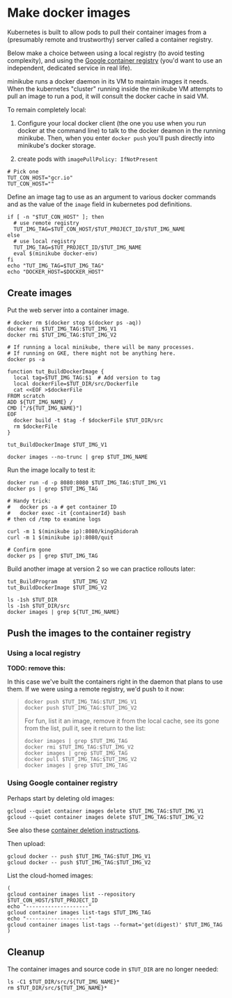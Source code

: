# Make docker images

Kubernetes is built to allow pods to pull their
container images from a (presumably remote and
trustworthy) server called a container registry.

[Google container registry]: http://gcr.io

Below make a choice between using a local registry (to
avoid testing complexity), and using the [Google
container registry] (you'd want to use an independent,
dedicated service in real life).

minikube runs a docker daemon in its VM to maintain
images it needs.  When the kubernetes "cluster" running
inside the minikube VM attempts to pull an image to run
a pod, it will consult the docker cache in said VM.

To remain completely local:

 1. Configure your local docker client (the one you use
    when you run docker at the command line) to talk
    to the docker deamon in the running minikube.
    Then, when you enter `docker push` you'll push directly
    into minikube's docker storage.

 2. create pods with `imagePullPolicy: IfNotPresent`


<!-- @defineRegistryContainerHostEnvVar -->
```
# Pick one
TUT_CON_HOST="gcr.io"
TUT_CON_HOST=""
```

Define an image tag to use as an argument to various
docker commands and as the value of the `image` field
in kubernetes pod definitions.

<!-- @defineImageTag -->
```
if [ -n "$TUT_CON_HOST" ]; then
  # use remote registry
  TUT_IMG_TAG=$TUT_CON_HOST/$TUT_PROJECT_ID/$TUT_IMG_NAME
else
  # use local registry
  TUT_IMG_TAG=$TUT_PROJECT_ID/$TUT_IMG_NAME
  eval $(minikube docker-env)
fi
echo "TUT_IMG_TAG=$TUT_IMG_TAG"
echo "DOCKER_HOST=$DOCKER_HOST"
```

<!-- maybe use non-VM but local registry via `minikube start --insecure-registry` -->

## Create images

Put the web server into a container image.

<!-- @removeAllLocalDockerImages -->
```
# docker rm $(docker stop $(docker ps -aq))
docker rmi $TUT_IMG_TAG:$TUT_IMG_V1
docker rmi $TUT_IMG_TAG:$TUT_IMG_V2
```

<!-- @peekAtCurrentlyRunningContainers -->
```
# If running a local minikube, there will be many processes.
# If running on GKE, there might not be anything here.
docker ps -a
```

<!-- @defineFunctionToCreateDockerImage -->
```
function tut_BuildDockerImage {
  local tag=$TUT_IMG_TAG:$1  # Add version to tag
  local dockerFile=$TUT_DIR/src/Dockerfile
  cat <<EOF >$dockerFile
FROM scratch
ADD ${TUT_IMG_NAME} /
CMD ["/${TUT_IMG_NAME}"]
EOF
  docker build -t $tag -f $dockerFile $TUT_DIR/src
  rm $dockerFile
}
```

<!-- @createDockerImageVersion1 -->
```
tut_BuildDockerImage $TUT_IMG_V1
```

<!-- @listRelevantImages -->
```
docker images --no-trunc | grep $TUT_IMG_NAME
```

Run the image locally to test it:

<!-- @runDockerImage -->
```
docker run -d -p 8080:8080 $TUT_IMG_TAG:$TUT_IMG_V1
docker ps | grep $TUT_IMG_TAG

# Handy trick:
#   docker ps -a # get container ID
#   docker exec -it {containerId} bash
# then cd /tmp to examine logs

curl -m 1 $(minikube ip):8080/kingGhidorah
curl -m 1 $(minikube ip):8080/quit

# Confirm gone
docker ps | grep $TUT_IMG_TAG
```

Build another image at version 2
so we can practice rollouts later:

<!-- @buildVersion2 -->
```
tut_BuildProgram     $TUT_IMG_V2
tut_BuildDockerImage $TUT_IMG_V2
```

<!-- @confirmLocalDockerCache -->
```
ls -1sh $TUT_DIR
ls -1sh $TUT_DIR/src
docker images | grep ${TUT_IMG_NAME}
```


## Push the images to the container registry


### Using a local registry

<!--


Flag `-p` publishes the container port (5000 in this case) to the host.
Optionally add flag `--restart always` if it crashes for some reason.
The `--name` flag assignes the name, and `registry:2` is the
[container's tag](https://hub.docker.com/_/registry/).


```
docker run -d -p 5000:5000 --name registry registry:2
# Stop it with: docker stop registry
```
-->


__TODO: remove this:__

In this case we've built the containers right in the
daemon that plans to use them. If we were using a
remote registry, we'd push to it now:

> ```
> docker push $TUT_IMG_TAG:$TUT_IMG_V1
> docker push $TUT_IMG_TAG:$TUT_IMG_V2
> ```
>
> For fun, list it an image, remove it from the local cache, see
> its gone from the list, pull it, see it return to the
> list:
>
> ```
> docker images | grep $TUT_IMG_TAG
> docker rmi $TUT_IMG_TAG:$TUT_IMG_V2
> docker images | grep $TUT_IMG_TAG
> docker pull $TUT_IMG_TAG:$TUT_IMG_V2
> docker images | grep $TUT_IMG_TAG
> ```




### Using Google container registry

Perhaps start by deleting old images:

<!-- @deleteImages -->
```
gcloud --quiet container images delete $TUT_IMG_TAG:$TUT_IMG_V1
gcloud --quiet container images delete $TUT_IMG_TAG:$TUT_IMG_V2
```

See also these [container deletion instructions].

[container deletion instructions]: https://cloud.google.com/container-registry/docs/quickstart


Then upload:

<!-- @uploadImages -->
```
gcloud docker -- push $TUT_IMG_TAG:$TUT_IMG_V1
gcloud docker -- push $TUT_IMG_TAG:$TUT_IMG_V2
```


List the cloud-homed images:

<!-- @listImages -->
```
(
gcloud container images list --repository $TUT_CON_HOST/$TUT_PROJECT_ID
echo "--------------------"
gcloud container images list-tags $TUT_IMG_TAG
echo "--------------------"
gcloud container images list-tags --format='get(digest)' $TUT_IMG_TAG
)
```

## Cleanup

The container images and source code in `$TUT_DIR` are no longer needed:

<!-- @lsTutDir -->
```
ls -C1 $TUT_DIR/src/${TUT_IMG_NAME}*
rm $TUT_DIR/src/${TUT_IMG_NAME}*
```
